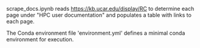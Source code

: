 scrape_docs.ipynb reads https://kb.ucar.edu/display/RC to determine each page under "HPC user documentation"
and populates a table with links to each page.

The Conda environment file 'environment.yml' defines a minimal conda environment for execution.